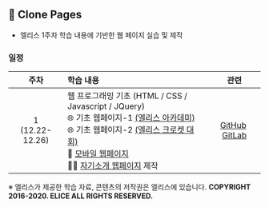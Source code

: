 ## 📃 Clone Pages 

- 엘리스 1주차 학습 내용에 기반한 웹 페이지 실습 및 제작
### 일정

|         주차         | 학습 내용                                                    |                             관련                             |
| :------------------: | :----------------------------------------------------------- | :----------------------------------------------------------: |
| 1<br />(12.22-12.26) | 웹 프로그래밍 기초 (HTML / CSS / Javascript / JQuery) <br />🌐 기초 웹페이지-1 [(엘리스 아카데미)](http://bky373.kdt-gitlab.elice.io/clone-pages/elice/elice-index.html)<br />🌐 기초 웹페이지-2 [(엘리스 크로켓 대회)](http://bky373.kdt-gitlab.elice.io/clone-pages/elice-krocket/krocket-index.html)<br />📱 [모바일 웹페이지](http://bky373.kdt-gitlab.elice.io/clone-pages/elice-mobile/index.html)<br />🙋‍♂️ [자기소개 웹페이지](http://bky373.kdt-gitlab.elice.io/about-me/) 제작 | [GitHub](https://github.com/bky373/elice-1st-racer/tree/master/week01/WEB)&nbsp; [GitLab](https://kdt-gitlab.elice.io/bky373/clone-pages) |


※ 엘리스가 제공한 학습 자료, 콘텐츠의 저작권은 엘리스에 있습니다. **COPYRIGHT 2016-2020. ELICE ALL RIGHTS RESERVED.**
